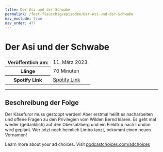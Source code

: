 ```yaml
---
title: Der Asi und der Schwabe
permalink: /fest-flauschig/episoden/Der-Asi-und-der-Schwabe
nav_exclude: true
nav_order: 477
---
```


# Der Asi und der Schwabe
<table class="resp-table dcf-table dcf-table-responsive dcf-table-bordered dcf-table-striped dcf-w-100%">
                    <tbody>
                        <tr>
                            <th scope="row">Veröffentlich am:</th>
                            <td data-label="Veröffentlich am:">11. März 2023</td>
                        </tr>
                        <tr>
                            <th scope="row">Länge </th>
                            <td data-label="Länge ">70 Minuten</td>
                        </tr><tr>
                                <th scope="row">Spotify Link</th>
                                <td data-label="Spotify Link"><a href="https://open.spotify.com/episode/3X9c4Gr16VdmqfIT1LKdEO">Spotify Link</a></td>
                            </tr></tbody>
                </table>

***

## Beschreibung der Folge

<div>
<p>Der Käsefuror muss gestoppt werden! Aber erstmal heißt es nacharbeiten und offene Fragen zu den Privilegien vom Wilden Bernd klären. Es geht mal wieder (gedanklich) auf den Obersalzberg und ein Fieldtrip nach London wird geplant. Wer jetzt noch heimlich Limbo tanzt, bekommt einen neuen Vornamen!</p><p> </p><p>Learn more about your ad choices. Visit <a href="https://podcastchoices.com/adchoices" rel="nofollow">podcastchoices.com/adchoices</a></p>  
</div>

